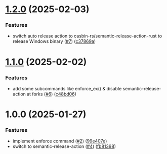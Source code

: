# [1.2.0](https://github.com/casbin-rs/casbin-rust-cli/compare/v1.1.0...v1.2.0) (2025-02-03)


### Features

* switch auto release action to casbin-rs/semantic-release-action-rust to release Windows binary ([#7](https://github.com/casbin-rs/casbin-rust-cli/issues/7)) ([c37869a](https://github.com/casbin-rs/casbin-rust-cli/commit/c37869af9b66baf0709918f02a4c374382c6bab7))

# [1.1.0](https://github.com/casbin-rs/casbin-rust-cli/compare/v1.0.0...v1.1.0) (2025-02-02)


### Features

* add some subcommands like enforce_ex() & disable semantic-release-action at forks ([#6](https://github.com/casbin-rs/casbin-rust-cli/issues/6)) ([c48bd06](https://github.com/casbin-rs/casbin-rust-cli/commit/c48bd06a2f74f7fbbf40f2d948f64cfd6b29528b))

# 1.0.0 (2025-01-27)


### Features

* implement enforce command ([#2](https://github.com/casbin-rs/casbin-rust-cli/issues/2)) ([99e407e](https://github.com/casbin-rs/casbin-rust-cli/commit/99e407e72b31cb190fc7aa91a33e0925e948c32a))
* switch to semantic-release-action ([#4](https://github.com/casbin-rs/casbin-rust-cli/issues/4)) ([fb81398](https://github.com/casbin-rs/casbin-rust-cli/commit/fb813989f1dd7a43dd685776ed17dd82a619aef3))
